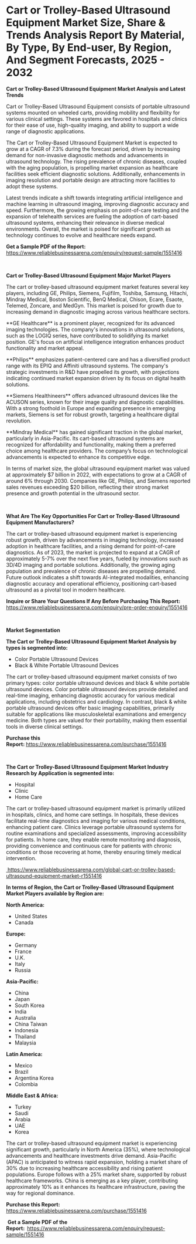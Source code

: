<p><h1>Cart or Trolley-Based Ultrasound Equipment Market Size, Share & Trends Analysis Report By Material, By Type, By End-user, By Region, And Segment Forecasts, 2025 - 2032</h1></p><p><strong>Cart or Trolley-Based Ultrasound Equipment Market Analysis and Latest Trends</strong></p>
<p><p>Cart or Trolley-Based Ultrasound Equipment consists of portable ultrasound systems mounted on wheeled carts, providing mobility and flexibility for various clinical settings. These systems are favored in hospitals and clinics for their ease of use, high-quality imaging, and ability to support a wide range of diagnostic applications.</p><p>The Cart or Trolley-Based Ultrasound Equipment Market is expected to grow at a CAGR of 7.3% during the forecast period, driven by increasing demand for non-invasive diagnostic methods and advancements in ultrasound technology. The rising prevalence of chronic diseases, coupled with the aging population, is propelling market expansion as healthcare facilities seek efficient diagnostic solutions. Additionally, enhancements in imaging resolution and portable design are attracting more facilities to adopt these systems.</p><p>Latest trends indicate a shift towards integrating artificial intelligence and machine learning in ultrasound imaging, improving diagnostic accuracy and speed. Furthermore, the growing emphasis on point-of-care testing and the expansion of telehealth services are fueling the adoption of cart-based ultrasound systems, enhancing their relevance in diverse medical environments. Overall, the market is poised for significant growth as technology continues to evolve and healthcare needs expand.</p></p>
<p><strong>Get a Sample PDF of the Report:&nbsp;</strong> <a href="https://www.reliablebusinessarena.com/enquiry/request-sample/1551416?utm_campaign=2531&utm_medium=2&utm_source=Github&utm_content=ia&utm_term=14042025&utm_id=cart-or-trolley-based-ultrasound-equipment">https://www.reliablebusinessarena.com/enquiry/request-sample/1551416</a></p>
<p>&nbsp;</p>
<p><strong>Cart or Trolley-Based Ultrasound Equipment Major Market Players</strong></p>
<p><p>The cart or trolley-based ultrasound equipment market features several key players, including GE, Philips, Siemens, Fujifilm, Toshiba, Samsung, Hitachi, Mindray Medical, Boston Scientific, BenQ Medical, Chison, Ecare, Esaote, Telemed, Zoncare, and MedGyn. This market is poised for growth due to increasing demand in diagnostic imaging across various healthcare sectors.</p><p>**GE Healthcare** is a prominent player, recognized for its advanced imaging technologies. The company's innovations in ultrasound solutions, such as the LOGIQ series, have contributed to solidifying its market position. GE's focus on artificial intelligence integration enhances product functionality and market appeal.</p><p>**Philips** emphasizes patient-centered care and has a diversified product range with its EPIQ and Affiniti ultrasound systems. The company's strategic investments in R&D have propelled its growth, with projections indicating continued market expansion driven by its focus on digital health solutions.</p><p>**Siemens Healthineers** offers advanced ultrasound devices like the ACUSON series, known for their image quality and diagnostic capabilities. With a strong foothold in Europe and expanding presence in emerging markets, Siemens is set for robust growth, targeting a healthcare digital revolution.</p><p>**Mindray Medical** has gained significant traction in the global market, particularly in Asia-Pacific. Its cart-based ultrasound systems are recognized for affordability and functionality, making them a preferred choice among healthcare providers. The company’s focus on technological advancements is expected to enhance its competitive edge.</p><p>In terms of market size, the global ultrasound equipment market was valued at approximately $7 billion in 2022, with expectations to grow at a CAGR of around 6% through 2030. Companies like GE, Philips, and Siemens reported sales revenues exceeding $20 billion, reflecting their strong market presence and growth potential in the ultrasound sector.</p></p>
<p>&nbsp;</p>
<p><strong>What Are The Key Opportunities For Cart or Trolley-Based Ultrasound Equipment Manufacturers?</strong></p>
<p><p>The cart or trolley-based ultrasound equipment market is experiencing robust growth, driven by advancements in imaging technology, increased adoption in healthcare facilities, and a rising demand for point-of-care diagnostics. As of 2023, the market is projected to expand at a CAGR of approximately 5-7% over the next five years, fueled by innovations such as 3D/4D imaging and portable solutions. Additionally, the growing aging population and prevalence of chronic diseases are propelling demand. Future outlook indicates a shift towards AI-integrated modalities, enhancing diagnostic accuracy and operational efficiency, positioning cart-based ultrasound as a pivotal tool in modern healthcare.</p></p>
<p><strong>Inquire or Share Your Questions If Any Before Purchasing This Report:</strong> <a href="https://www.reliablebusinessarena.com/enquiry/pre-order-enquiry/1551416?utm_campaign=2531&utm_medium=2&utm_source=Github&utm_content=ia&utm_term=14042025&utm_id=cart-or-trolley-based-ultrasound-equipment">https://www.reliablebusinessarena.com/enquiry/pre-order-enquiry/1551416</a></p>
<p>&nbsp;</p>
<p><strong>Market Segmentation</strong></p>
<p><strong>The Cart or Trolley-Based Ultrasound Equipment Market Analysis by types is segmented into:</strong></p>
<p><ul><li>Color Portable Ultrasound Devices</li><li>Black & White Portable Ultrasound Devices</li></ul></p>
<p><p>The cart or trolley-based ultrasound equipment market consists of two primary types: color portable ultrasound devices and black & white portable ultrasound devices. Color portable ultrasound devices provide detailed and real-time imaging, enhancing diagnostic accuracy for various medical applications, including obstetrics and cardiology. In contrast, black & white portable ultrasound devices offer basic imaging capabilities, primarily suitable for applications like musculoskeletal examinations and emergency medicine. Both types are valued for their portability, making them essential tools in diverse clinical settings.</p></p>
<p><strong>Purchase this Report:&nbsp;</strong><a href="https://www.reliablebusinessarena.com/purchase/1551416?utm_campaign=2531&utm_medium=2&utm_source=Github&utm_content=ia&utm_term=14042025&utm_id=cart-or-trolley-based-ultrasound-equipment">https://www.reliablebusinessarena.com/purchase/1551416</a></p>
<p>&nbsp;</p>
<p><strong>The Cart or Trolley-Based Ultrasound Equipment Market Industry Research by Application is segmented into:</strong></p>
<p><ul><li>Hospital</li><li>Clinic</li><li>Home Care</li></ul></p>
<p><p>The cart or trolley-based ultrasound equipment market is primarily utilized in hospitals, clinics, and home care settings. In hospitals, these devices facilitate real-time diagnostics and imaging for various medical conditions, enhancing patient care. Clinics leverage portable ultrasound systems for routine examinations and specialized assessments, improving accessibility for patients. In home care, they enable remote monitoring and diagnosis, providing convenience and continuous care for patients with chronic conditions or those recovering at home, thereby ensuring timely medical intervention.</p></p>
<p><a href="https://www.reliablebusinessarena.com/global-cart-or-trolley-based-ultrasound-equipment-market-r1551416?utm_campaign=2531&utm_medium=2&utm_source=Github&utm_content=ia&utm_term=14042025&utm_id=cart-or-trolley-based-ultrasound-equipment">&nbsp;https://www.reliablebusinessarena.com/global-cart-or-trolley-based-ultrasound-equipment-market-r1551416</a></p>
<p><strong>In terms of Region, the Cart or Trolley-Based Ultrasound Equipment Market Players available by Region are:</strong></p>
<p>
    <p> <strong> North America: </strong>
        <ul>
            <li>United States</li>
            <li>Canada</li>
        </ul>
        </p> 
    <p> <strong> Europe: </strong>
        <ul>
            <li>Germany</li>
            <li>France</li>
            <li>U.K.</li>
            <li>Italy</li>
            <li>Russia</li>
        </ul>
        </p> 
    <p> <strong> Asia-Pacific: </strong>
        <ul>
            <li>China</li>
            <li>Japan</li>
            <li>South Korea</li>
            <li>India</li>
            <li>Australia</li>
            <li>China Taiwan</li>
            <li>Indonesia</li>
            <li>Thailand</li>
            <li>Malaysia</li>
        </ul>
        </p> 
    <p> <strong> Latin America: </strong>
        <ul>
            <li>Mexico</li>
            <li>Brazil</li>
            <li>Argentina Korea</li>
            <li>Colombia</li>
        </ul>
        </p> 
    <p> <strong> Middle East & Africa: </strong>
        <ul>
            <li>Turkey</li>
            <li>Saudi</li>
            <li>Arabia</li>
            <li>UAE</li>
            <li>Korea</li>
        </ul>
    </p>
    </p>
<p><p>The cart or trolley-based ultrasound equipment market is experiencing significant growth, particularly in North America (35%), where technological advancements and healthcare investments drive demand. Asia-Pacific (APAC) is anticipated to witness rapid expansion, holding a market share of 30% due to increasing healthcare accessibility and rising patient populations. Europe follows with a 25% market share, supported by robust healthcare frameworks. China is emerging as a key player, contributing approximately 10% as it enhances its healthcare infrastructure, paving the way for regional dominance.</p></p>
<p><strong>Purchase this Report: </strong><a href="https://www.reliablebusinessarena.com/purchase/1551416?utm_campaign=2531&utm_medium=2&utm_source=Github&utm_content=ia&utm_term=14042025&utm_id=cart-or-trolley-based-ultrasound-equipment">https://www.reliablebusinessarena.com/purchase/1551416</a></p>
<p>&nbsp;<strong>Get a Sample PDF of the Report:&nbsp;&nbsp;</strong><a href="https://www.reliablebusinessarena.com/enquiry/request-sample/1551416?utm_campaign=2531&utm_medium=2&utm_source=Github&utm_content=ia&utm_term=14042025&utm_id=cart-or-trolley-based-ultrasound-equipment">https://www.reliablebusinessarena.com/enquiry/request-sample/1551416</a></p>
<p><strong></strong></p>
<p><p></p><p></p><p></p></p>